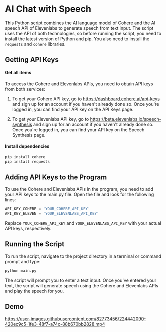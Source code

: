 
# AI Chat with Speech

This Python script combines the AI language model of Cohere and the AI speech API of Elevenlabs to generate speech from text input. The script uses the API of both technologies, so before running the script, you need to install the latest version of Python and pip. You also need to install the `requests` and `cohere` libraries.



## Getting API Keys

#### Get all items


To access the Cohere and Elevenlabs APIs, you need to obtain API keys from both services:

1. To get your Cohere API key, go to https://dashboard.cohere.ai/api-keys and sign up for an account if you haven't already done so. Once you're logged in, you can find your API key on the API Keys page.

2. To get your Elevenlabs API key, go to https://beta.elevenlabs.io/speech-synthesis and sign up for an account if you haven't already done so. Once you're logged in, you can find your API key on the Speech Synthesis page.

#### Install dependencies

```bash
pip install cohere
pip install requests
```

## Adding API Keys to the Program

To use the Cohere and Elevenlabs APIs in the program, you need to add your API keys to the main.py file. Open the file and look for the following lines:

```python
API_KEY_COHERE = 'YOUR_COHERE_API_KEY'
API_KEY_ELEVEN = 'YOUR_ELEVENLABS_API_KEY'
```

Replace `YOUR_COHERE_API_KEY` and `YOUR_ELEVENLABS_API_KEY` with your actual API keys, respectively.
## Running the Script

To run the script, navigate to the project directory in a terminal or command prompt and type:

```python
python main.py
```

The script will prompt you to enter a text input. Once you've entered your text, the script will generate speech using the Cohere and Elevenlabs APIs and play the speech for you.
## Demo


https://user-images.githubusercontent.com/82773456/224442090-420ec9c5-1fe3-48f7-a74c-88b670bb2828.mp4



